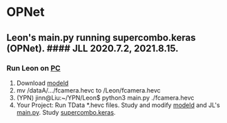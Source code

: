 # OPNet

## Leon's main.py running supercombo.keras (OPNet). #### JLL 2020.7.2, 2021.8.15.
### Run Leon on [PC](https://docs.google.com/document/d/1tH6coTWyIQ3QZUrmNFav6xfYn9PV-mGk2FiN3yYW_IY/edit)
1. Download [modeld](https://github.com/littlemountainman/modeld)
2. mv /dataA/.../fcamera.hevc to /Leon/fcamera.hevc
3. (YPN) jinn@Liu:~/YPN/Leon$ python3 main.py ./fcamera.hevc
4. Your Project: Run TData *.hevc files. Study and modify [modeld](https://github.com/littlemountainman/modeld) and JL's [main.py](https://drive.google.com/file/d/1--Jk2qV7sZJ8ixkm5XYZI5omFX7dIcWa/view). Study [supercombo.keras](http://www.nhcue.edu.tw/~jinnliu/teaching/AI17/supercombo.html).
